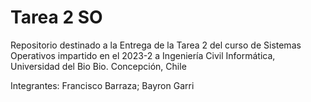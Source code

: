 # Tarea 2 SO
Repositorio destinado a la Entrega de la Tarea 2 del curso de Sistemas Operativos impartido en el 2023-2 a Ingeniería Civil Informática, Universidad del Bio Bio.
Concepción, Chile

Integrantes:  Francisco Barraza; Bayron Garri
